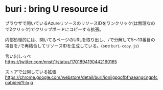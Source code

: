 # buri : bring U resource id

ブラウザで開いているAzureリソースのリソースIDをワンクリック(は無理なので2クリック)でクリップボードにコピーする拡張。  

内部処理的には、開いてるページのURLを取り出し、`/`で分解して5～13番目の項目を`/`で再結合してリソースIDを生成している。(see `buri-copy.js`)

言い出しっぺ  
<https://twitter.com/nnstt1/status/1701894190442160165>

ストアで公開している拡張  
<https://chrome.google.com/webstore/detail/buri/ionijgpgofbfhaeangcngpfcoabidejj?hl=ja>
